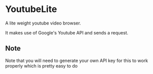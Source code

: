 # YoutubeLite
A lite weight youtube video browser.

It makes use of Google's Youtube API and sends a request.

## Note
Note that you will need to generate your own API key for this to work properly which is pretty easy to do
